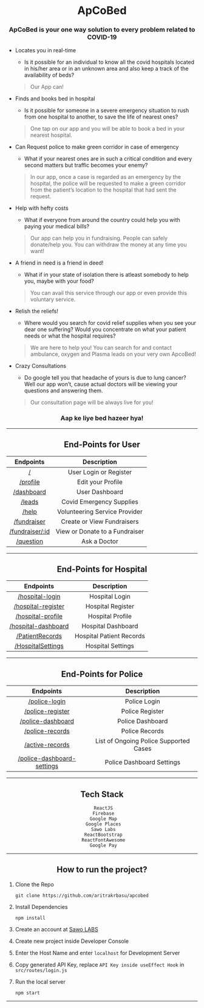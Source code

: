 <div align="center">
  
  # ApCoBed
  
### ApCoBed is your one way solution to every problem related to COVID-19
  
</div>
  
- Locates you in real-time
  * Is it possible for an individual to know all the covid hospitals located in his/her area or in an unknown area and also keep a track of the availability of beds? 
  > Our App can!

- Finds and books bed in hospital
  * Is it possible for someone in a severe emergency situation to rush from one hospital to another, to save the life of nearest ones? 
  > One tap on our app and you will be able to book a bed in your nearest hospital.

- Can Request police to make green corridor in case of emergency
  * What if your nearest ones are in such a critical condition and every second matters but traffic becomes your enemy? 
  > In our app, once a case is regarded as an emergency by the hospital, the police will be requested to make a green corridor from the patient’s location to the hospital that had sent the request.
 
- Help with hefty costs 
  * What if everyone from around the country could help you with paying your medical bills? 
  > Our app can help you in fundraising. People can safely donate/help you. You can withdraw the money at any time you want!

- A friend in need is a friend in deed!
  * What if in your state of isolation there is atleast somebody to help you, maybe with your food?
  > You can avail this service through our app or even provide this voluntary service.

- Relish the reliefs!
  * Where would you search for covid relief supplies when you see your dear one suffering? Would you concentrate on what your patient needs or what the hospital requires? 
  > We are here to help you! You can search for and contact ambulance, oxygen and Plasma leads on your very own ApcoBed!

- Crazy Consultations
  * Do google tell you that headache of yours is due to lung cancer? Well our app won’t, cause actual doctors will be viewing your questions and answering them. 
  > Our consultation page will be always live for you!

<div align="center">
  
### Aap ke liye bed hazeer hya! 

----------------------------------------------------------------------------------------------------------------------------------------------------------------------
  
## End-Points for User

| Endpoints | Description |
|:-:|:-:|
| [/](https://apcobed.co/) | User Login or Register |
| [/profile](https://apcobed.co/profile) | Edit your Profile |
| [/dashboard](https://apcobed.co/dashboard)  | User Dashboard |
| [/leads](https://apcobed.co/leads) | Covid Emergency Supplies |
| [/help](https://apcobed.co/help) | Volunteering Service Provider | 
| [/fundraiser](https://apcobed.co/fundraiser) | Create or View Fundraisers |
| [/fundraiser/:id](https://apcobed.co/fundraiser/:id) | View or Donate to a Fundraiser |
| [/question](https://apcobed.co/question) | Ask a Doctor |
  
</center>

----------------------------------------------------------------------------------------------------------------------------------------------------------------------

## End-Points for Hospital

| Endpoints | Description |
|:-:|:-:|
| [/hospital-login](https://apcobed.co/hospital-login) | Hospital Login |
| [/hospital-register](https://apcobed.co/hospital-register) | Hospital Register |
| [/hospital-profile](https://apcobed.co/hospital-profile) | Hospital Profile |
| [/hospital-dashboard](https://apcobed.co/hospital-dashboard) | Hospital Dashboard |
| [/PatientRecords](https://apcobed.co/PatientRecords) | Hospital Patient Records |
| [/HospitalSettings](https://apcobed.co/HospitalSettings) | Hospital Settings |

----------------------------------------------------------------------------------------------------------------------------------------------------------------------

## End-Points for Police

| Endpoints | Description |
|:-:|:-:|
| [/police-login](https://apcobed.co/police-login) | Police Login |
| [/police-register](https://apcobed.co/police-register) | Police Register |
| [/police-dashboard](https://apcobed.co/police-dashboard) | Police Dashboard |
| [/police-records](https://apcobed.co/police-records) | Police Records |
| [/active-records](https://apcobed.co/active-records) | List of Ongoing Police Supported Cases|
| [/police-dashboard-settings](https://apcobed.co/police-dashboard-settings) | Police Dashboard Settings |

----------------------------------------------------------------------------------------------------------------------------------------------------------------------

## Tech Stack

```
 ReactJS
 Firebase
 Google Map
 Google Places
 Sawo Labs
 ReactBootstrap
 ReactFontAwesome
 Google Pay
```

----------------------------------------------------------------------------------------------------------------------------------------------------------------------

## How to run the project?

</div>

1. Clone the Repo
   
   `git clone https://github.com/aritrakrbasu/apcobed`
   
2. Install Dependencies

   `npm install`

3. Create an account at [Sawo LABS](https://sawolabs.com/)

4. Create new project inside Developer Console

5. Enter the Host Name and enter `localhost` for Development Server

6. Copy generated API Key, replace `API Key inside useEffect Hook` in `src/routes/login.js`

6. Run the local server

   `npm start`

----------------------------------------------------------------------------------------------------------------------------------------------------------------------
